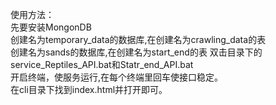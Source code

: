 使用方法：  
先要安装MongonDB  
创建名为temporary_data的数据库,在创建名为crawling_data的表  
创建名为sands的数据库,在创建名为start_end的表
双击目录下的service_Reptiles_API.bat和Statr_end_API.bat  
开启终端，使服务运行,在每个终端里回车使接口稳定。  
在cli目录下找到index.html并打开即可。  
